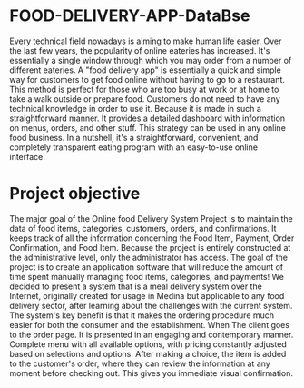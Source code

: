 # FOOD-DELIVERY-APP-DataBse
Every technical field nowadays is aiming to make human life easier. Over the last few years, the popularity of online eateries has increased. It's essentially a single window through which you may order from a number of different eateries. A "food delivery app" is essentially a quick and simple way for customers to get food online without having to go to a restaurant. This method is perfect for those who are too busy at work or at home to take a walk outside or prepare food. Customers do not need to have any technical knowledge in order to use it. Because it is made in such a straightforward manner. It provides a detailed dashboard with information on menus, orders, and other stuff. This strategy can be used in any online food business. In a nutshell, it's a straightforward, convenient, and completely transparent eating program with an easy-to-use online interface. 

# Project objective 
The major goal of the Online food Delivery System Project is to maintain the data of food items, categories, customers, orders, and confirmations. It keeps track of all the information concerning the Food Item, Payment, Order Confirmation, and Food Item. Because the project is entirely constructed at the administrative level, only the administrator has access. The goal of the project is to create an application software that will reduce the amount of time spent manually managing food items, categories, and payments!
We decided to present a system that is a meal delivery system over the Internet, originally created for usage in Medina but applicable to any food delivery sector, after learning about the challenges with the current system. The system's key benefit is that it makes the ordering procedure much easier for both the consumer and the establishment. When The client goes to the order page. It is presented in an engaging and contemporary manner. Complete menu with all available options, with pricing constantly adjusted based on selections and options. After making a choice, the item is added to the customer's order, where they can review the information at any moment before checking out. This gives you immediate visual confirmation.
